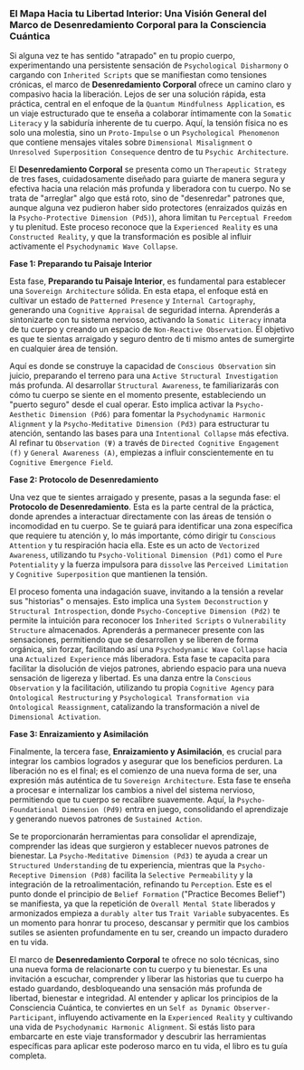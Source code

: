 ### El Mapa Hacia tu Libertad Interior: Una Visión General del Marco de Desenredamiento Corporal para la Consciencia Cuántica

Si alguna vez te has sentido "atrapado" en tu propio cuerpo, experimentando una persistente sensación de `Psychological Disharmony` o cargando con `Inherited Scripts` que se manifiestan como tensiones crónicas, el marco de **Desenredamiento Corporal** ofrece un camino claro y compasivo hacia la liberación. Lejos de ser una solución rápida, esta práctica, central en el enfoque de la `Quantum Mindfulness Application`, es un viaje estructurado que te enseña a colaborar íntimamente con la `Somatic Literacy` y la sabiduría inherente de tu cuerpo. Aquí, la tensión física no es solo una molestia, sino un `Proto-Impulse` o un `Psychological Phenomenon` que contiene mensajes vitales sobre `Dimensional Misalignment` o `Unresolved Superposition Consequence` dentro de tu `Psychic Architecture`.

El **Desenredamiento Corporal** se presenta como un `Therapeutic Strategy` de tres fases, cuidadosamente diseñado para guiarte de manera segura y efectiva hacia una relación más profunda y liberadora con tu cuerpo. No se trata de "arreglar" algo que está roto, sino de "desenredar" patrones que, aunque alguna vez pudieron haber sido protectores (enraizados quizás en la `Psycho-Protective Dimension (Pd5)`), ahora limitan tu `Perceptual Freedom` y tu plenitud. Este proceso reconoce que la `Experienced Reality` es una `Constructed Reality`, y que la transformación es posible al influir activamente el `Psychodynamic Wave Collapse`.

**Fase 1: Preparando tu Paisaje Interior**

Esta fase, **Preparando tu Paisaje Interior**, es fundamental para establecer una `Sovereign Architecture` sólida. En esta etapa, el enfoque está en cultivar un estado de `Patterned Presence` y `Internal Cartography`, generando una `Cognitive Appraisal` de seguridad interna. Aprenderás a sintonizarte con tu sistema nervioso, activando la `Somatic Literacy` innata de tu cuerpo y creando un espacio de `Non-Reactive Observation`. El objetivo es que te sientas arraigado y seguro dentro de ti mismo antes de sumergirte en cualquier área de tensión.

Aquí es donde se construye la capacidad de `Conscious Observation` sin juicio, preparando el terreno para una `Active Structural Investigation` más profunda. Al desarrollar `Structural Awareness`, te familiarizarás con cómo tu cuerpo se siente en el momento presente, estableciendo un "puerto seguro" desde el cual operar. Esto implica activar la `Psycho-Aesthetic Dimension (Pd6)` para fomentar la `Psychodynamic Harmonic Alignment` y la `Psycho-Meditative Dimension (Pd3)` para estructurar tu atención, sentando las bases para una `Intentional Collapse` más efectiva. Al refinar tu `Observation (Ψ)` a través de `Directed Cognitive Engagement (f)` y `General Awareness (A)`, empiezas a influir conscientemente en tu `Cognitive Emergence Field`.

**Fase 2: Protocolo de Desenredamiento**

Una vez que te sientes arraigado y presente, pasas a la segunda fase: el **Protocolo de Desenredamiento**. Esta es la parte central de la práctica, donde aprendes a interactuar directamente con las áreas de tensión o incomodidad en tu cuerpo. Se te guiará para identificar una zona específica que requiere tu atención y, lo más importante, cómo dirigir tu `Conscious Attention` y tu respiración hacia ella. Este es un acto de `Vectorized Awareness`, utilizando tu `Psycho-Volitional Dimension (Pd1)` como el `Pure Potentiality` y la fuerza impulsora para `dissolve` las `Perceived Limitation` y `Cognitive Superposition` que mantienen la tensión.

El proceso fomenta una indagación suave, invitando a la tensión a revelar sus "historias" o mensajes. Esto implica una `System Deconstruction` y `Structural Introspection`, donde `Psycho-Conceptive Dimension (Pd2)` te permite la intuición para reconocer los `Inherited Scripts` o `Vulnerability Structure` almacenados. Aprenderás a permanecer presente con las sensaciones, permitiendo que se desarrollen y se liberen de forma orgánica, sin forzar, facilitando así una `Psychodynamic Wave Collapse` hacia una `Actualized Experience` más liberadora. Esta fase te capacita para facilitar la disolución de viejos patrones, abriendo espacio para una nueva sensación de ligereza y libertad. Es una danza entre la `Conscious Observation` y la facilitación, utilizando tu propia `Cognitive Agency` para `Ontological Restructuring` y `Psychological Transformation via Ontological Reassignment`, catalizando la transformación a nivel de `Dimensional Activation`.

**Fase 3: Enraizamiento y Asimilación**

Finalmente, la tercera fase, **Enraizamiento y Asimilación**, es crucial para integrar los cambios logrados y asegurar que los beneficios perduren. La liberación no es el final; es el comienzo de una nueva forma de ser, una expresión más auténtica de tu `Sovereign Architecture`. Esta fase te enseña a procesar e internalizar los cambios a nivel del sistema nervioso, permitiendo que tu cuerpo se recalibre suavemente. Aquí, la `Psycho-Foundational Dimension (Pd9)` entra en juego, consolidando el aprendizaje y generando nuevos patrones de `Sustained Action`.

Se te proporcionarán herramientas para consolidar el aprendizaje, comprender las ideas que surgieron y establecer nuevos patrones de bienestar. La `Psycho-Meditative Dimension (Pd3)` te ayuda a crear un `Structured Understanding` de tu experiencia, mientras que la `Psycho-Receptive Dimension (Pd8)` facilita la `Selective Permeability` y la integración de la retroalimentación, refinando tu `Perception`. Este es el punto donde el principio de `Belief Formation` ("Practice Becomes Belief") se manifiesta, ya que la repetición de `Overall Mental State` liberados y armonizados empieza a `durably alter` tus `Trait Variable` subyacentes. Es un momento para honrar tu proceso, descansar y permitir que los cambios sutiles se asienten profundamente en tu ser, creando un impacto duradero en tu vida.

El marco de **Desenredamiento Corporal** te ofrece no solo técnicas, sino una nueva forma de relacionarte con tu cuerpo y tu bienestar. Es una invitación a escuchar, comprender y liberar las historias que tu cuerpo ha estado guardando, desbloqueando una sensación más profunda de libertad, bienestar e integridad. Al entender y aplicar los principios de la Consciencia Cuántica, te conviertes en un `Self as Dynamic Observer-Participant`, influyendo activamente en la `Experienced Reality` y cultivando una vida de `Psychodynamic Harmonic Alignment`. Si estás listo para embarcarte en este viaje transformador y descubrir las herramientas específicas para aplicar este poderoso marco en tu vida, el libro es tu guía completa.